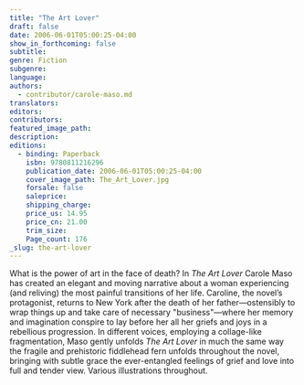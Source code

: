 ```yaml
---
title: "The Art Lover"
draft: false
date: 2006-06-01T05:00:25-04:00
show_in_forthcoming: false
subtitle:
genre: Fiction
subgenre:
language:
authors:
  - contributor/carole-maso.md
translators:
editors:
contributors:
featured_image_path:
description:
editions:
  - binding: Paperback
    isbn: 9780811216296
    publication_date: 2006-06-01T05:00:25-04:00
    cover_image_path: The_Art_Lover.jpg
    forsale: false
    saleprice:
    shipping_charge:
    price_us: 14.95
    price_cn: 21.00
    trim_size:
    Page_count: 176
_slug: the-art-lover
---
```


What is the power of art in the face of death? In _The Art Lover_ Carole Maso has created an elegant and moving narrative about a woman experiencing (and reliving) the most painful transitions of her life. Caroline, the novel’s protagonist, returns to New York after the death of her father—ostensibly to wrap things up and take care of necessary "business"—where her memory and imagination conspire to lay before her all her griefs and joys in a rebellious progression. In different voices, employing a collage-like fragmentation, Maso gently unfolds _The Art Lover_ in much the same way the fragile and prehistoric fiddlehead fern unfolds throughout the novel, bringing with subtle grace the ever-entangled feelings of grief and love into full and tender view. Various illustrations throughout.

